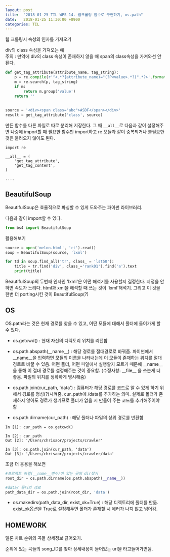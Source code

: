 ```yaml
---
layout: post
title:  "2018-01-25 TIL WPS 14. 웹크롤링 함수로 구현하기, os.path"
date:   2018-01-25 11:30:00 +0900
categories: TIL
---
```


웹 크롤링시 속성의 인자를 가져오기

div의 class 속성을 가져오는 예		
주의 :  만약에 div의 class 속성이 존재하지 않을 때 span의 class속성을 가져와선 안된다.

```python
def get_tag_attribute(attribute_name, tag_string):
	p = re.compile(r'^<.*?{attribute_name)="(?P<value>.*?)".*?>'.format(attribute_name=attribute_name), re.DOTALL)
	m = re.search(p, tag_string)
	if m:
		return m.group('value')
	return ''
	
	
source = '<div><span class="abc">ASDF</span></div>'
result = get_tag_attribute('class', source)
```

만든 함수를 다른 파일로 따로 분리해 저장한다.
그 때 `__all__`로 다음과 같이 설정해주면 나중에 import할 때 필요한 함수만 import하고 re 모듈과 같이 중복되거나 불필요한 것은 불러오지 않아도 된다.

```
import re

__all__ = (
	'get_tag_attribute',
	'get_tag_content',
)

....

```

## BeautifulSoup

BeautifulSoup은 효율적으로 파싱할 수 있게 도와주는 파이썬 라이브러리. 

다음과 같이 import할 수 있다.

```python
from bs4 import BeautifulSoup
```

활용해보기

```python
source = open('melon.html', 'rt').read()
soup = BeautifulSoup(source, 'lxml')

for td in soup.find_all('tr', class_ = 'lst50'):
	title = tr.find('div', class_='rank01').find('a').text
	print(title)
```

BeautifulSoup의 두번째 인자인 'lxml'은 어떤 해석기를 사용할지 결정한다.
지정을 안하면 속도가 느리다. html과 xml을 해석할 때 쓰는 것이 'lxml'해석기. 그리고 이 것을 한번 더 porting시킨 것이 BeautifulSoup(?)




## OS

OS.path라는 것은 현재 경로를 찾을 수 있고, 어떤 모듈에 대해서 폴더에 들어가게 할 수 있다. 

- os.getcwd() : 현재 자신의 디렉토리 위치를 리턴함
- os.path.abspath(\_\_name\_\_) : 해당 경로를 절대경로로 바꿔줌. 파이썬에서 \_\_name\_\_을 입력하면 모듈의 이름을 나타내는데 이 모듈이 존재하는 위치를 절대경로로 바꿀 수 있음. 어떤 폴더, 어떤 파일에서 실행할지 모르기 때문에 \_\_name\_\_을 통해 이 절대 경로를 설정해주는 것이 중요함.
(수정사항: \_\_file\_\_ 을 쓰는게 더 좋음. 파일의 위치를 정확하게 명시해줌)

- os.path.join(cur_path, 'data') : 컴퓨터가 해당 경로를 코드로 알 수 있게 하기 위해서 경로를 형성(?)시켜줌. cur_path에 /data를 추가하는 의미. 실제로 폴더가 존재하지 않아도 경로가 생기므로 폴더가 없을 시 만들어 주는 코드를 추가해주어야 함
- os.path.dirname(cur_path) : 해당 폴더나 파일의 상위 경로를 반환함

```
In [1]: cur_path = os.getcwd()

In [2]: cur_path
Out [2]: '/Users/chrisaor/projects/crawler'

In [3]: os.path.join(cur_path, 'data')
Out [3]: '/Users/chrisaor/projects/crawler/data' 
```

조금 더 응용을 해보면

```python
#프로젝트 파일(__name__변수)이 있는 곳의 dir찾기
root_dir = os.path.dirname(os.path.abspath(__name__))

#data/ 폴더의 경로
path_data_dir = os.path.join(root_dir, 'data')

```

- os.makedirs(path_data_dir, exist_ok=True) : 해당 디렉토리에 폴더를 만듦. exist_ok옵션을 True로 설정해두면 폴더가 존재할 시 에러가 나지 않고 넘어감.


## HOMEWORK

멜론 차트 순위의 곡들 상세정보 긁어오기.

순위에 있는 곡들의 song_ID를 찾아 상세내용이 들어있는 url을 타고들어가면됨.